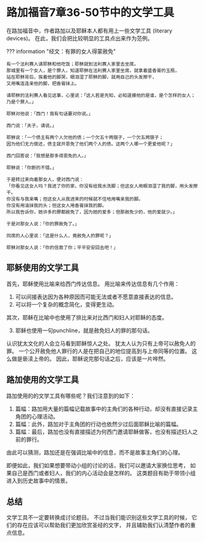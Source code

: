 # 路加福音7章36-50节中的文学工具

在路加福音中，作者路加以及耶稣本人都有用上一些文学工具 (literary devices)。
在此，我们会把比较明显的工具点出来作为范例。

??? information "经文：有罪的女人得蒙赦免"

    有一个法利赛人请耶稣和他吃饭；耶稣就到法利赛人家里去坐席。
    那城里有一个女人，是个罪人，知道耶稣在法利赛人家里坐席，就拿着盛香膏的玉瓶，
    站在耶稣背后，挨着他的脚哭，眼泪湿了耶稣的脚，就用自己的头发擦干，
    又用嘴连连亲他的脚，把香膏抹上。

    请耶稣的法利赛人看见这事，心里说：「这人若是先知，必知道摸他的是谁，是个怎样的女人；乃是个罪人。」

    耶稣对他说：「西门！我有句话要对你说。」

    西门说：「夫子，请说。」

    耶稣说：「一个债主有两个人欠他的债；一个欠五十两银子，一个欠五两银子；
    因为他们无力偿还，债主就开恩免了他们两个人的债。这两个人哪一个更爱他呢？」

    西门回答说：「我想是那多得恩免的人。」

    耶稣说：「你断的不错。」

    于是转过来向着那女人，便对西门说：
    「你看见这女人吗？我进了你的家，你没有给我水洗脚；但这女人用眼泪湿了我的脚，用头发擦干。
    你没有与我亲嘴；但这女人从我进来的时候就不住地用嘴亲我的脚。
    你没有用油抹我的头；但这女人用香膏抹我的脚。
    所以我告诉你，她许多的罪都赦免了，因为她的爱多；但那赦免少的，他的爱就少。」

    于是对那女人说：「你的罪赦免了。」

    同席的人心里说：「这是什么人，竟赦免人的罪呢？」

    耶稣对那女人说：「你的信救了你；平平安安回去吧！」

## 耶稣使用的文学工具

首先，耶稣使用比喻来给西门传达信息。
用比喻来传达信息有几个作用：

1. 可以间接表达因为各种原因而可能无法或者不愿意直接表达的信息。
2. 可以将一个复杂的概念简化，变得更生动。

其次，耶稣在比喻中也使用了排比来对比西门和妇人对耶稣的态度。

3. 耶稣也使用一句punchline，就是赦免妇人的罪的那句话。

认识犹太文化的人会立马看到耶稣惊人之处。
犹太人认为只有上帝可以赦免人的罪。
一个公开赦免他人罪行的人是在把自己的地位提高到与上帝同等的位置。
这么做是亵渎上帝的。
因此，耶稣说完那句话之后，应该是一片哗然。

## 路加使用的文学工具

路加使用的的文学工具有哪些呢？我们注意到的如下：

1. 篇幅：路加用大量的篇幅记载故事中的主角们的各种行动，却没有直接记录主角团的心理活动。
2. 篇幅：此外，路加对于主角团的行动也依然少过后面耶稣比喻的篇幅。
3. 篇幅：最后，路加也没有直接描述为何西门邀请耶稣做客，也没有描述妇人之前的罪行。

由此可以猜测，路加还是在强调比喻中的信息，而不是故事主角们的心理。

即便如此，我们如果想要带动小组的讨论的话，我们可以邀请大家换位思考，
如果自己是西门或者妇人，我们的内心活动会是怎样的。
这类题目有助于带领小组进入到历史故事中的情景。

## 总结

文学工具不一定要转换成讨论题目。
不过当我们能识别这些文学工具的时候，
它们的存在应该可以帮助我们更加欣赏圣经的文字，
并且辅助我们认清楚作者的重点信息。

